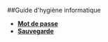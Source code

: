 ##Guide d'hygiène informatique

- [**Mot de passe**](https://github.com/sinfo1234/hygiene-informatique-ecoles/blob/master/Mots%20de%20passe.md)
- [**Sauvegarde**](https://github.com/sinfo1234/hygiene-informatique-ecoles/blob/master/Sauvegarde.md)



